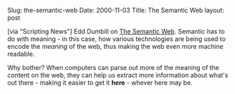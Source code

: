 Slug: the-semantic-web
Date: 2000-11-03
Title: The Semantic Web
layout: post

[via &quot;Scripting News&quot;] Edd Dumbill on <a href="http://www.xml.com/pub/2000/11/01/semanticweb/index.html">The Semantic Web</a>. Semantic has to do with meaning - in this case, how various technologies are being used to encode the <i>meaning</i> of the web, thus making the web even more machine readable.

Why bother? When computers can parse out more of the meaning of the content on the web, they can help us extract more information about what&#39;s out there - making it easier to get it <b>here</b> - whever here may be.
